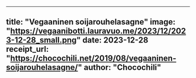 
---
title: "Vegaaninen soijarouhelasagne"
image: "https://vegaanibotti.lauravuo.me/2023/12/2023-12-28_small.png"
date: 2023-12-28
receipt_url: "https://chocochili.net/2019/08/vegaaninen-soijarouhelasagne/"
author: "Chocochili"
---
